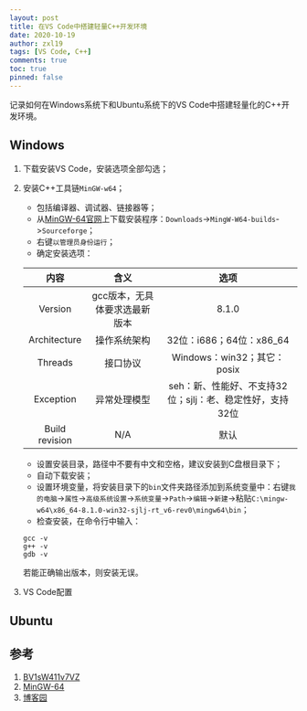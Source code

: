 ```yaml
---
layout: post
title: 在VS Code中搭建轻量C++开发环境
date: 2020-10-19
author: zxl19
tags: [VS Code, C++]
comments: true
toc: true
pinned: false
---
```


记录如何在Windows系统下和Ubuntu系统下的VS Code中搭建轻量化的C++开发环境。

## Windows

1. 下载安装VS Code，安装选项全部勾选；
2. 安装C++工具链`MinGW-w64`；
   + 包括编译器、调试器、链接器等；
   + 从[MinGW-64官网](http://mingw-w64.org/doku.php)上下载安装程序：`Downloads`->`MingW-W64-builds`->`Sourceforge`；
   + 右键`以管理员身份运行`；
   + 确定安装选项：

    | 内容 | 含义 | 选项 |
    | :----: | :----: | :----: |
    | Version | gcc版本，无具体要求选最新版本 | 8.1.0 |
    | Architecture | 操作系统架构 | 32位：i686；64位：x86_64 |
    | Threads | 接口协议 | Windows：win32；其它：posix |
    | Exception | 异常处理模型 | seh：新、性能好、不支持32位；sjlj：老、稳定性好，支持32位 |
    | Build revision | N/A | 默认 |

   + 设置安装目录，路径中不要有中文和空格，建议安装到C盘根目录下；
   + 自动下载安装；
   + 设置环境变量，将安装目录下的`bin`文件夹路径添加到系统变量中：右键`我的电脑`->`属性`->`高级系统设置`->`系统变量`->`Path`->`编辑`->`新建`->粘贴`C:\mingw-w64\x86_64-8.1.0-win32-sjlj-rt_v6-rev0\mingw64\bin`；
   + 检查安装，在命令行中输入：

    ```shell
    gcc -v
    g++ -v
    gdb -v
    ```

    若能正确输出版本，则安装无误。
3. VS Code配置

## Ubuntu

## 参考

1. [BV1sW411v7VZ](https://www.bilibili.com/video/BV1sW411v7VZ)
2. [MinGW-64](http://mingw-w64.org/doku.php)
3. [博客园](https://www.cnblogs.com/ggg-327931457/p/9694516.html)
